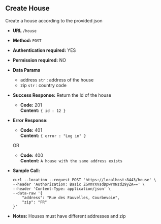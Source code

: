 **Create House**
----
Create a house according to the provided json

* **URL** `/house`
* **Method:** `POST`
*  **Authentication required:** YES
*  **Permission required:** NO

* **Data Params**
    * address  `str` : address of the house
    * zip  `str` : country code
* **Success Response:**
  Return the Id of the house
    * **Code:** 201 <br />
      **Content:** `{ id : 12 }`

* **Error Response:**
    * **Code:** 401 <br />
      **Content:** `{ error : "Log in" }`

  OR

    * **Code:** 400 <br />
      **Content:** `A house with the same address exists`

* **Sample Call:**
    ```shell
    curl --location --request POST 'https://localhost:8443/house' \
    --header 'Authorization: Basic ZGVmYXVsdDpwYXNzd29yZA==' \
    --header 'Content-Type: application/json' \
    --data-raw '{
        "address": "Rue des Fauvelles, Courbevoie",
        "zip": "FR"
    }'
    ```
* **Notes:**
Houses must have different addresses and zip